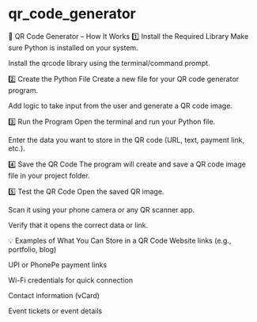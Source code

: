 ﻿# qr_code_generator

📌 QR Code Generator – How It Works
1️⃣ Install the Required Library
Make sure Python is installed on your system.

Install the qrcode library using the terminal/command prompt.

2️⃣ Create the Python File
Create a new file for your QR code generator program.

Add logic to take input from the user and generate a QR code image.

3️⃣ Run the Program
Open the terminal and run your Python file.

Enter the data you want to store in the QR code (URL, text, payment link, etc.).

4️⃣ Save the QR Code
The program will create and save a QR code image file in your project folder.

5️⃣ Test the QR Code
Open the saved QR image.

Scan it using your phone camera or any QR scanner app.

Verify that it opens the correct data or link.

💡 Examples of What You Can Store in a QR Code
Website links (e.g., portfolio, blog)

UPI or PhonePe payment links

Wi-Fi credentials for quick connection

Contact information (vCard)

Event tickets or event details
